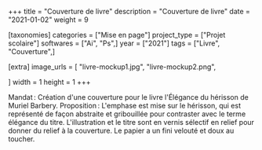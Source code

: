 +++
title = "Couverture de livre"
description = "Couverture de livre"
date = "2021-01-02"
weight = 9

[taxonomies]
categories = ["Mise en page"]
project_type = ["Projet scolaire"]
softwares = ["Ai", "Ps",]
year = ["2021"]
tags = ["Livre", "Couverture",]

[extra]
image_urls = [
    "livre-mockup1.jpg",
    "livre-mockup2.png",

]
width = 1
height = 1
+++

Mandat : Création d'une couverture pour le livre l'Élégance du hérisson de Muriel Barbery.
Proposition : L'emphase est mise sur le hérisson, qui est représenté de façon abstraite et gribouillée pour contraster avec le terme élégance du titre. L'illustration et le titre sont en vernis sélectif en relief pour donner du relief à la couverture. Le papier a un fini velouté et doux au toucher.